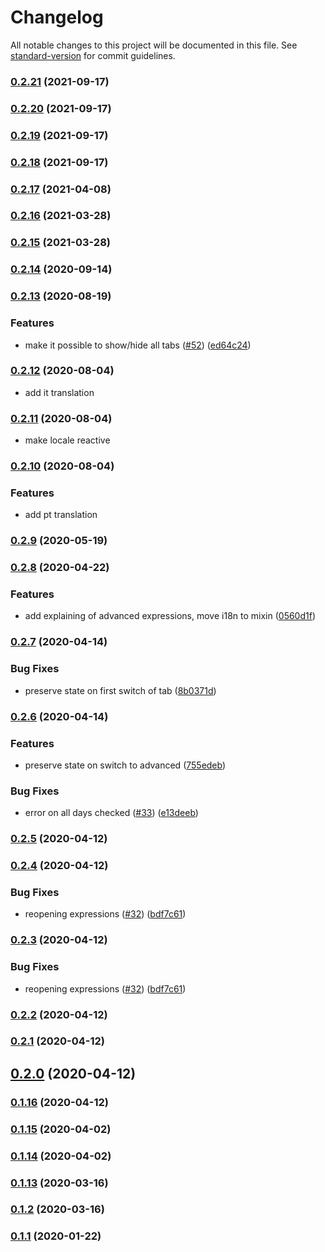# Changelog

All notable changes to this project will be documented in this file. See [standard-version](https://github.com/conventional-changelog/standard-version) for commit guidelines.

### [0.2.21](https://github.com/karoletrych/vue-cron-editor/compare/v0.2.20...v0.2.21) (2021-09-17)

### [0.2.20](https://github.com/karoletrych/vue-cron-editor/compare/v0.2.19...v0.2.20) (2021-09-17)

### [0.2.19](https://github.com/karoletrych/vue-cron-editor/compare/v0.2.18...v0.2.19) (2021-09-17)

### [0.2.18](https://github.com/karoletrych/vue-cron-editor/compare/v0.2.17...v0.2.18) (2021-09-17)

### [0.2.17](https://github.com/karoletrych/vue-cron-editor/compare/v0.2.16...v0.2.17) (2021-04-08)

### [0.2.16](https://github.com/karoletrych/vue-cron-editor/compare/v0.2.15...v0.2.16) (2021-03-28)

### [0.2.15](https://github.com/karoletrych/vue-cron-editor/compare/v0.2.14...v0.2.15) (2021-03-28)

### [0.2.14](https://github.com/karoletrych/vue-cron-editor/compare/v0.2.13...v0.2.14) (2020-09-14)

### [0.2.13](https://github.com/karoletrych/vue-cron-editor/compare/v0.2.12...v0.2.13) (2020-08-19)


### Features

* make it possible to show/hide all tabs ([#52](https://github.com/karoletrych/vue-cron-editor/issues/52)) ([ed64c24](https://github.com/karoletrych/vue-cron-editor/commit/ed64c2403ec34e3b9b8302ca43088d8512b2f71a))

### [0.2.12](https://github.com/karoletrych/vue-cron-editor/compare/v0.2.10...v0.2.12) (2020-08-04)
* add it translation
### [0.2.11](https://github.com/karoletrych/vue-cron-editor/compare/v0.2.10...v0.2.11) (2020-08-04)
* make locale reactive
### [0.2.10](https://github.com/karoletrych/vue-cron-editor/compare/v0.2.9...v0.2.10) (2020-08-04)
### Features

* add pt translation


### [0.2.9](https://github.com/karoletrych/vue-cron-editor/compare/v0.2.8...v0.2.9) (2020-05-19)

### [0.2.8](https://github.com/karoletrych/vue-cron-editor/compare/v0.2.7...v0.2.8) (2020-04-22)


### Features

* add explaining of advanced expressions, move i18n to mixin ([0560d1f](https://github.com/karoletrych/vue-cron-editor/commit/0560d1f6dd391d088262626f554108c53a78e60a))

### [0.2.7](https://github.com/karoletrych/vue-cron-editor/compare/v0.2.6...v0.2.7) (2020-04-14)


### Bug Fixes

* preserve state on first switch of tab ([8b0371d](https://github.com/karoletrych/vue-cron-editor/commit/8b0371d692cf80ccea4e61b2c448b2fd01b8fb28))

### [0.2.6](https://github.com/karoletrych/vue-cron-editor/compare/v0.2.4...v0.2.6) (2020-04-14)


### Features

* preserve state on switch to advanced ([755edeb](https://github.com/karoletrych/vue-cron-editor/commit/755edebb715708ebfe41156443c5ff208f740ae0))


### Bug Fixes

* error on all days checked ([#33](https://github.com/karoletrych/vue-cron-editor/issues/33)) ([e13deeb](https://github.com/karoletrych/vue-cron-editor/commit/e13deebb2485df3cc1d64031398e6fb6593b53ae))

### [0.2.5](https://github.com/karoletrych/vue-cron-editor/compare/v0.2.4...v0.2.5) (2020-04-12)

### [0.2.4](https://github.com/karoletrych/vue-cron-editor/compare/v0.2.2...v0.2.4) (2020-04-12)


### Bug Fixes

* reopening expressions ([#32](https://github.com/karoletrych/vue-cron-editor/issues/32)) ([bdf7c61](https://github.com/karoletrych/vue-cron-editor/commit/bdf7c61fac2b94ee610057f2dd8fa922d3f6fa28))

### [0.2.3](https://github.com/karoletrych/vue-cron-editor/compare/v0.2.2...v0.2.3) (2020-04-12)


### Bug Fixes

* reopening expressions ([#32](https://github.com/karoletrych/vue-cron-editor/issues/32)) ([bdf7c61](https://github.com/karoletrych/vue-cron-editor/commit/bdf7c61fac2b94ee610057f2dd8fa922d3f6fa28))

### [0.2.2](https://github.com/karoletrych/vue-cron-editor/compare/v0.2.0...v0.2.2) (2020-04-12)

### [0.2.1](https://github.com/karoletrych/vue-cron-editor/compare/v0.2.0...v0.2.1) (2020-04-12)

## [0.2.0](https://github.com/karoletrych/vue-cron-editor/compare/v0.1.15...v0.2.0) (2020-04-12)

### [0.1.16](https://github.com/karoletrych/vue-cron-editor/compare/v0.1.15...v0.1.16) (2020-04-12)

### [0.1.15](https://github.com/karoletrych/vue-cron-editor/compare/v0.1.14...v0.1.15) (2020-04-02)

### [0.1.14](https://github.com/karoletrych/vue-cron-editor/compare/v0.1.13...v0.1.14) (2020-04-02)

### [0.1.13](https://github.com/karoletrych/vue-cron-editor/compare/v0.1.11...v0.1.13) (2020-03-16)

### [0.1.2](https://github.com/karoletrych/vue-cron-editor/compare/v0.1.11...v0.1.2) (2020-03-16)

### [0.1.1](https://github.com/karoletrych/vue-cron-editor/compare/v0.1.11...v0.1.1) (2020-01-22)
